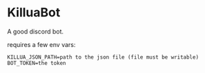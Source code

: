 # KilluaBot
A good discord bot.


requires a few env vars:

```
KILLUA_JSON_PATH=path to the json file (file must be writable)
BOT_TOKEN=the token
```